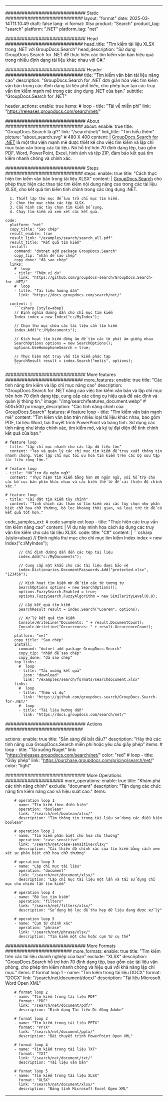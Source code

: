 
---
############################# Static ############################
layout: "format"
date:  2025-03-14T11:10:49
draft: false
lang: vi
format: Xlsx
product: "Search"
product_tag: "search"
platform: ".NET"
platform_tag: "net"

############################# Head ############################
head_title: "Tìm kiếm tài liệu XLSX trong .NET với GroupDocs.Search"
head_description: "Sử dụng GroupDocs.Search for .NET để thực hiện các tìm kiếm văn bản hiệu quả trong nhiều định dạng tài liệu khác nhau với C#."

############################# Header ############################
title: "Tìm kiếm văn bản tài liệu nâng cao" 
description: "GroupDocs.Search for .NET đơn giản hóa việc tìm kiếm văn bản trong các định dạng tài liệu phổ biến, cho phép bạn tạo các truy vấn tìm kiếm mạnh mẽ trong các ứng dụng .NET của bạn."
subtitle: "GroupDocs.Search for .NET" 

header_actions:
  enable: true
  items:
    #  loop
    - title: "Tải về miễn phí"
      link: "https://releases.groupdocs.com/search/net/"
      
############################# About ############################
about:
    enable: true
    title: "GroupDocs.Search là gì?"
    link: "/search/net/"
    link_title: "Tìm hiểu thêm"
    picture: "about_search.svg" # 480 X 400
    content: |
       [GroupDocs.Search for .NET](/search/net/) là một thư viện mạnh mẽ được thiết kế cho việc tìm kiếm và lập chỉ mục toàn văn trong các tài liệu. Nó hỗ trợ hơn 70 định dạng tệp, bao gồm PDF, Word, PowerPoint, Excel, hình ảnh và tệp ZIP, đảm bảo kết quả tìm kiếm nhanh chóng và chính xác.

############################# Steps ############################
steps:
    enable: true
    title: "Cách thực hiện tìm kiếm văn bản trong tài liệu XLSX"
    content: |
      [GroupDocs.Search](/search/net/) cho phép thực hiện các thao tác tìm kiếm nội dung nâng cao trong các tài liệu XLSX, cho kết quả tìm kiếm tinh chỉnh trong các ứng dụng .NET.
      
      1. Thiết lập thư mục để lưu trữ chỉ mục tìm kiếm.
      2. Chọn thư mục chứa các tệp XLSX.
      3. Cấu hình các tùy chọn tìm kiếm bổ sung.
      4. Chạy tìm kiếm và xem xét các kết quả.
   
    code:
      platform: "net"
      copy_title: "Sao chép"
      result_enable: true
      result_link: "/examples/search/search_all.pdf"
      result_title: "Kết quả tìm kiếm"
      install:
        command: "dotnet add package GroupDocs.Search"
        copy_tip: "nhấn để sao chép"
        copy_done: "đã sao chép"
      links:
        #  loop
        - title: "Thêm ví dụ"
          link: "https://github.com/groupdocs-search/GroupDocs.Search-for-.NET/"
        #  loop
        - title: "Tài liệu hướng dẫn"
          link: "https://docs.groupdocs.com/search/net/"
          
      content: |
        ```csharp {style=abap}
        // Định nghĩa đường dẫn cho chỉ mục tìm kiếm
        Index index = new Index("c:/MyIndex");

        // Chọn thư mục chứa các tài liệu cần tìm kiếm
        index.Add("c:/MyDocuments");

        // Kích hoạt tìm kiếm đồng âm để tìm các từ phát âm giống nhau
        SearchOptions options = new SearchOptions();
        options.UseHomophoneSearch = true;

        // Thực hiện một truy vấn tìm kiếm phức tạp
        SearchResult result = index.Search("metis", options);
        ```            

############################# More features ############################
more_features:
  enable: true
  title: "Các tính năng tìm kiếm và lập chỉ mục nâng cao"
  description: "GroupDocs.Search for .NET nâng cao việc tìm kiếm văn bản và lập chỉ mục trên hơn 70 định dạng tệp, cung cấp các công cụ hiệu quả để xác định và quản lý thông tin."
  image: "/img/search/features_document.webp" # 500x500 px
  image_description: "Các tính năng chính của GroupDocs.Search"
  features:
    # feature loop
    - title: "Tìm kiếm văn bản mạnh mẽ"
      content: "Tìm kiếm văn bản trên nhiều loại tài liệu khác nhau, bao gồm PDF, tài liệu Word, bài thuyết trình PowerPoint và bảng tính. Sử dụng các tính năng như khớp chính xác, tìm kiếm mờ, và ký tự đại diện để tinh chỉnh kết quả của bạn."

    # feature loop
    - title: "Lập chỉ mục nhanh cho các tập dữ liệu lớn"
      content: "Tạo và quản lý các chỉ mục tìm kiếm để truy xuất thông tin nhanh chóng. Việc lập chỉ mục tối ưu hóa tìm kiếm trên các bộ sưu tập tài liệu rộng lớn."

    # feature loop
    - title: "Hỗ trợ đa ngôn ngữ"
      content: "Thực hiện tìm kiếm bằng hơn 80 ngôn ngữ, với hỗ trợ cho các bố cục bàn phím khác nhau và các biến thể từ để cải thiện độ chính xác."

    # feature loop
    - title: "Cài đặt tìm kiếm tùy chỉnh"
      content: "Tinh chỉnh các tham số tìm kiếm với các tùy chọn như phân biệt chữ hoa chữ thường, bộ lọc khoảng thời gian, và loại trừ từ để có kết quả tốt hơn."
      
  code_samples_ext:
    # code sample ext loop
    - title: "Thực hiện các truy vấn tìm kiếm nâng cao"
      content: |
        Ví dụ này minh họa cách áp dụng các truy vấn tìm kiếm cho các tài liệu XLSX.
      code:
        title: "C#"
        content: |
          ```csharp {style=abap}
          // Định nghĩa thư mục cho chỉ mục tìm kiếm
          Index index = new Index("c:/MyIndex");
              
          // Chỉ định đường dẫn đến các tệp tài liệu
          index.Add("c:/MyDocuments");

          // Cung cấp mật khẩu cho các tài liệu được bảo vệ
          index.Dictionaries.DocumentPasswords.Add("protected.xlsx", "123456");

          // Kích hoạt tìm kiếm mờ để tìm các từ tương tự
          SearchOptions options = new SearchOptions();
          options.FuzzySearch.Enabled = true;
          options.FuzzySearch.FuzzyAlgorithm = new SimilarityLevel(0.8);

          // Lấy kết quả tìm kiếm
          SearchResult result = index.Search("Loarem", options);
          
          // Xử lý kết quả tìm kiếm
          Console.WriteLine("Documents: " + result.DocumentCount);
          Console.WriteLine("Occurrences: " + result.OccurrenceCount);
          ```
        platform: "net"
        copy_title: "Sao chép"
        install:
          command: "dotnet add package GroupDocs.Search"
          copy_tip: "nhấn để sao chép"
          copy_done: "đã sao chép"
        top_links:
          #  loop
          - title: "Tải xuống kết quả"
            icon: "download"
            link: "/examples/search/formats/searchdocument.xlsx"
        links:
          #  loop
          - title: "Thêm ví dụ"
            link: "https://github.com/groupdocs-search/GroupDocs.Search-for-.NET/"
          #  loop
          - title: "Tài liệu hướng dẫn"
            link: "https://docs.groupdocs.com/search/net/"
            

            


############################# Actions ############################

actions:
  enable: true
  title: "Sẵn sàng để bắt đầu?"
  description: "Hãy thử các tính năng của GroupDocs.Search miễn phí hoặc yêu cầu giấy phép"
  items:
    #  loop
    - title: "Tải xuống Nuget"
      link: "https://releases.groupdocs.com/search/net/"
      color: "red"
        #  loop
    - title: "Giấy phép"
      link: "https://purchase.groupdocs.com/pricing/search/net/"
      color: "light"


############################# More Operations #####################
more_operations:
    enable: true
    title: "Khám phá các tính năng chính"
    exclude: "document"
    description: "Tận dụng các chức năng tìm kiếm nâng cao và hiệu suất cao."
    items: 
          
        # operation loop 1
        - name: "Tìm kiếm theo điều kiện"
          operation: "boolean"
          link: "/search/net/boolean/xlsx/"
          description: "Tìm thông tin trong tài liệu sử dụng các điều kiện boolean"

        # operation loop 2
        - name: "Tìm kiếm phân biệt chữ hoa chữ thường"
          operation: "case-sensitive"
          link: "/search/net/case-sensitive/xlsx/"
          description: "Cải thiện độ chính xác của tìm kiếm bằng cách xem xét sự phân biệt chữ hoa chữ thường"

        # operation loop 3
        - name: "Lập chỉ mục tài liệu"
          operation: "document"
          link: "/search/net/document/xlsx/"
          description: "Lập chỉ mục tài liệu một lần và tái sử dụng chỉ mục cho nhiều lần tìm kiếm"

        # operation loop 4
        - name: "Bộ lọc tìm kiếm"
          operation: "filters"
          link: "/search/net/filters/xlsx/"
          description: "Sử dụng bộ lọc để thu hẹp dữ liệu đang được xử lý"

        # operation loop 5
        - name: "Cụm từ chính xác"
          operation: "phrase"
          link: "/search/net/phrase/xlsx/"
          description: "Tìm kiếm một câu hoặc cụm từ cụ thể"
          
        
          
############################# More Formats ########################
more_formats:
    enable: true
    title: "Tìm kiếm trên các tài liệu doanh nghiệp của bạn"
    exclude: "XLSX"
    description: "GroupDocs.Search hỗ trợ hơn 70 định dạng tệp, bao gồm các tài liệu văn phòng, cho phép tìm kiếm nhanh chóng và hiệu quả với khả năng lập chỉ mục."
    items: 
        # format loop 1
        - name: "Tìm kiếm trong tài liệu DOCX"
          format: "DOCX"
          link: "/search/net/document/docx/"
          description: "Tài liệu Microsoft Word Open XML"
          
        # format loop 2
        - name: "Tìm kiếm trong tài liệu PDF"
          format: "PDF"
          link: "/search/net/document/pdf/"
          description: "Định dạng Tài liệu Di động Adobe"
          
        # format loop 3
        - name: "Tìm kiếm trong tài liệu PPTX"
          format: "PPTX"
          link: "/search/net/document/pptx/"
          description: "Bài thuyết trình PowerPoint Open XML"

        # format loop 4
        - name: "Tìm kiếm trong tài liệu TXT"
          format: "TXT"
          link: "/search/net/document/txt/"
          description: "Tài liệu văn bản"
          
        # format loop 5
        - name: "Tìm kiếm trong tài liệu XLSX"
          format: "XLSX"
          link: "/search/net/document/xlsx/"
          description: "Bảng tính Microsoft Excel Open XML"
  

---